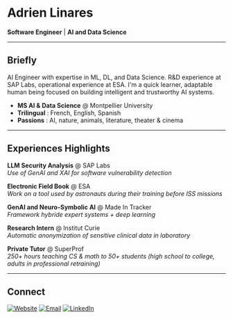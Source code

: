 #  Adrien Linares

**Software Engineer** | **AI and Data Science**

---

##  Briefly

AI Engineer with expertise in ML, DL, and Data Science.
R&D experience at SAP Labs, operational experience at ESA. I'm a quick learner, adaptable human being focused on building intelligent and trustworthy AI systems.

 
- **MS AI & Data Science** @ Montpellier University
- **Trilingual** : French, English, Spanish
- **Passions** : AI, nature, animals, literature, theater & cinema

---

## Experiences Highlights

 **LLM Security Analysis** @ SAP Labs  
*Use of GenAI and XAI for software vulnerability detection*

 **Electronic Field Book** @ ESA  
*Work on a tool used by astronauts during their training before ISS missions*

 **GenAI and Neuro-Symbolic AI** @ Made In Tracker  
*Framework hybride expert systems + deep learning*

 **Research Intern** @ Institut Curie  
*Automatic anonymization of sensitive clinical data in laboratory*

 **Private Tutor** @ SuperProf  
*250+ hours teaching CS & math to 50+ students (high school to college, adults in professional retraining)*

---

## Connect

[![Website](https://img.shields.io/badge/Website-FF5722?style=flat-square&logo=firefox&logoColor=white)](https://lincons.infos.st/)
[![Email](https://img.shields.io/badge/Email-D14836?style=flat-square&logo=gmail&logoColor=white)](mailto:adrien28210@gmail.com)
[![LinkedIn](https://img.shields.io/badge/LinkedIn-0077B5?style=flat-square&logo=linkedin&logoColor=white)](https://linkedin.com/in/adrienlinares)

